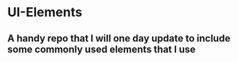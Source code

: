 # UI-Elements
## A handy repo that I will one day update to include some commonly used elements that I use
